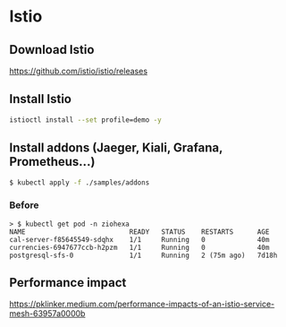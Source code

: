 # Istio 

## Download Istio

https://github.com/istio/istio/releases

## Install Istio

```bash
istioctl install --set profile=demo -y
```

## Install addons (Jaeger, Kiali, Grafana, Prometheus...)

```bash
$ kubectl apply -f ./samples/addons
```


### Before
```
> $ kubectl get pod -n ziohexa     
NAME                          READY   STATUS    RESTARTS      AGE
cal-server-f85645549-sdqhx    1/1     Running   0             40m
currencies-6947677ccb-h2pzm   1/1     Running   0             40m
postgresql-sfs-0              1/1     Running   2 (75m ago)   7d18h
```



## Performance impact

https://pklinker.medium.com/performance-impacts-of-an-istio-service-mesh-63957a0000b
